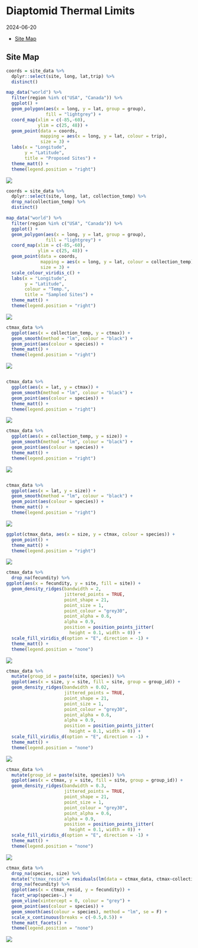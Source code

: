 Diaptomid Thermal Limits
================
2024-06-20

- [Site Map](#site-map)

## Site Map

``` r
coords = site_data %>%
  dplyr::select(site, long, lat,trip) %>%
  distinct() 

map_data("world") %>% 
  filter(region %in% c("USA", "Canada")) %>% 
  ggplot() + 
  geom_polygon(aes(x = long, y = lat, group = group),
               fill = "lightgrey") + 
  coord_map(xlim = c(-85,-60),
            ylim = c(25, 48)) + 
  geom_point(data = coords,
             mapping = aes(x = long, y = lat, colour = trip),
             size = 3) +
  labs(x = "Longitude", 
       y = "Latitude",
       title = "Proposed Sites") + 
  theme_matt() + 
  theme(legend.position = "right")
```

<img src="../Figures/markdown/site-chars-1.png" style="display: block; margin: auto;" />

``` r
coords = site_data %>%
  dplyr::select(site, long, lat, collection_temp) %>%
  drop_na(collection_temp) %>% 
  distinct()

map_data("world") %>% 
  filter(region %in% c("USA", "Canada")) %>% 
  ggplot() + 
  geom_polygon(aes(x = long, y = lat, group = group),
               fill = "lightgrey") + 
  coord_map(xlim = c(-85,-60),
            ylim = c(25, 48)) + 
  geom_point(data = coords,
             mapping = aes(x = long, y = lat, colour = collection_temp),
             size = 3) +
  scale_colour_viridis_c() + 
  labs(x = "Longitude", 
       y = "Latitude",
       colour = "Temp.",
       title = "Sampled Sites") + 
  theme_matt() + 
  theme(legend.position = "right")
```

<img src="../Figures/markdown/sampled-sites-1.png" style="display: block; margin: auto;" />

``` r
ctmax_data %>% 
  ggplot(aes(x = collection_temp, y = ctmax)) + 
  geom_smooth(method = "lm", colour = "black") + 
  geom_point(aes(colour = species)) + 
  theme_matt() + 
  theme(legend.position = "right")
```

<img src="../Figures/markdown/unnamed-chunk-1-1.png" style="display: block; margin: auto;" />

``` r

ctmax_data %>% 
  ggplot(aes(x = lat, y = ctmax)) + 
  geom_smooth(method = "lm", colour = "black") + 
  geom_point(aes(colour = species)) + 
  theme_matt() + 
  theme(legend.position = "right")
```

<img src="../Figures/markdown/unnamed-chunk-1-2.png" style="display: block; margin: auto;" />

``` r
ctmax_data %>% 
  ggplot(aes(x = collection_temp, y = size)) + 
  geom_smooth(method = "lm", colour = "black") + 
  geom_point(aes(colour = species)) + 
  theme_matt() + 
  theme(legend.position = "right")
```

<img src="../Figures/markdown/unnamed-chunk-2-1.png" style="display: block; margin: auto;" />

``` r

ctmax_data %>% 
  ggplot(aes(x = lat, y = size)) + 
  geom_smooth(method = "lm", colour = "black") + 
  geom_point(aes(colour = species)) + 
  theme_matt() + 
  theme(legend.position = "right")
```

<img src="../Figures/markdown/unnamed-chunk-2-2.png" style="display: block; margin: auto;" />

``` r
ggplot(ctmax_data, aes(x = size, y = ctmax, colour = species)) + 
  geom_point() + 
  theme_matt() + 
  theme(legend.position = "right")
```

<img src="../Figures/markdown/unnamed-chunk-3-1.png" style="display: block; margin: auto;" />

``` r
ctmax_data %>% 
  drop_na(fecundity) %>% 
ggplot(aes(x = fecundity, y = site, fill = site)) + 
  geom_density_ridges(bandwidth = 2,
                      jittered_points = TRUE, 
                      point_shape = 21,
                      point_size = 1,
                      point_colour = "grey30",
                      point_alpha = 0.6,
                      alpha = 0.9,
                      position = position_points_jitter(
                        height = 0.1, width = 0)) + 
  scale_fill_viridis_d(option = "E", direction = -1) + 
  theme_matt() + 
  theme(legend.position = "none")
```

<img src="../Figures/markdown/fecundity-ridges-1.png" style="display: block; margin: auto;" />

``` r
ctmax_data %>% 
  mutate(group_id = paste(site, species)) %>% 
  ggplot(aes(x = size, y = site, fill = site, group = group_id)) + 
  geom_density_ridges(bandwidth = 0.02,
                      jittered_points = TRUE, 
                      point_shape = 21,
                      point_size = 1,
                      point_colour = "grey30",
                      point_alpha = 0.6,
                      alpha = 0.9,
                      position = position_points_jitter(
                        height = 0.1, width = 0)) + 
  scale_fill_viridis_d(option = "E", direction = -1) + 
  theme_matt() + 
  theme(legend.position = "none")
```

<img src="../Figures/markdown/size-ridges-1.png" style="display: block; margin: auto;" />

``` r
ctmax_data %>% 
  mutate(group_id = paste(site, species)) %>% 
  ggplot(aes(x = ctmax, y = site, fill = site, group = group_id)) + 
  geom_density_ridges(bandwidth = 0.3,
                      jittered_points = TRUE, 
                      point_shape = 21,
                      point_size = 1,
                      point_colour = "grey30",
                      point_alpha = 0.6,
                      alpha = 0.9,
                      position = position_points_jitter(
                        height = 0.1, width = 0)) + 
  scale_fill_viridis_d(option = "E", direction = -1) + 
  theme_matt() + 
  theme(legend.position = "none")
```

<img src="../Figures/markdown/ctmax-ridges-1.png" style="display: block; margin: auto;" />

``` r
ctmax_data %>% 
  drop_na(species, size) %>% 
  mutate("ctmax_resid" = residuals(lm(data = ctmax_data, ctmax~collection_temp + species + site + size))) %>% 
  drop_na(fecundity) %>% 
  ggplot(aes(x = ctmax_resid, y = fecundity)) + 
  facet_wrap(species~.) + 
  geom_vline(xintercept = 0, colour = "grey") + 
  geom_point(aes(colour = species)) + 
  geom_smooth(aes(colour = species), method = "lm", se = F) + 
  scale_x_continuous(breaks = c(-0.5,0.5)) + 
  theme_matt_facets() + 
  theme(legend.position = "none")
```

<img src="../Figures/markdown/unnamed-chunk-4-1.png" style="display: block; margin: auto;" />
